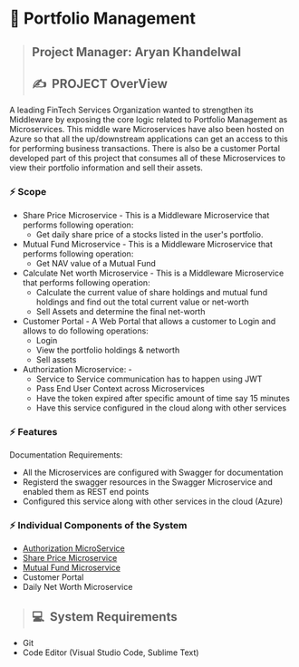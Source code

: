 # 👣 **Portfolio Management**

>## **Project Manager: Aryan Khandelwal**
>## ✍&nbsp; PROJECT OverView

A leading FinTech Services Organization wanted to strengthen its Middleware by 
exposing the core logic related to Portfolio Management as Microservices. This middle ware Microservices have also been hosted on Azure 
so that all the up/downstream applications can get an access to this for performing business transactions.
There is also be a customer Portal developed part of this project that consumes all of these Microservices to view their portfolio information and sell their assets.

### ⚡ Scope
- Share Price Microservice - 
  This is a Middleware Microservice that performs following operation: 
  - Get daily share price of a stocks listed in the user's portfolio.
- Mutual Fund Microservice - 
  This is a Middleware Microservice that performs following operation: 
  - Get NAV value of a Mutual Fund
- Calculate Net worth Microservice - 
  This is a Middleware Microservice that performs following operation: 
  - Calculate the current value of share holdings and mutual fund holdings and find out the total current value or net-worth 
  - Sell Assets and determine the final net-worth
- Customer Portal - 
  A Web Portal that allows a customer to Login and allows to do following operations:
  - Login 
  - View the portfolio holdings & networth 
  - Sell assets
- Authorization Microservice: - 
  - Service to Service communication has to happen using JWT
  - Pass End User Context across Microservices
  - Have the token expired after specific amount of time say 15 minutes
  - Have this service configured in the cloud along with other services
  
 ### ⚡ Features
 Documentation Requirements:
- All the Microservices are configured with Swagger for documentation
- Registerd the swagger resources in the Swagger Microservice and enabled them as REST end points
- Configured this service along with other services in the cloud (Azure)

### ⚡ Individual Components of the System
- [Authorization MicroService](https://github.com/ryan3142/PortfolioManagement/tree/main/Authorization)
- [Share Price Microservice](https://github.com/ryan3142/PortfolioManagement/tree/main/Share%20Price%20Microservice)
- [Mutual Fund Microservice](https://github.com/ryan3142/PortfolioManagement/tree/main/Mutual%20Fund%20Microservice)
- Customer Portal
- Daily Net Worth Microservice

>## 💻&nbsp; System Requirements
-  Git
-  Code Editor (Visual Studio Code, Sublime Text)
